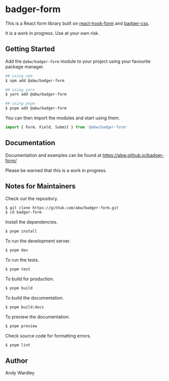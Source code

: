 # badger-form

This is a React form library built on
[react-hook-form](https://www.react-hook-form.com/) and
[badger-css](https://abw.github.io/badger-css/).

It is a work in progress.  Use at your own risk.

## Getting Started

Add the `@abw/badger-form` module to your project using your favourite
package manager.

```bash
## using npm
$ npm add @abw/badger-form

## using yarn
$ yarn add @abw/badger-form

## using pnpm
$ pnpm add @abw/badger-form
```

You can then import the modules and start using them.

```jsx
import { Form, Field, Submit } from '@abw/badger-form'
```

## Documentation

Documentation and examples can be found at https://abw.github.io/badger-form/

Please be warned that this is a work in progress.

## Notes for Maintainers

Check out the repository.

```bash
$ git clone https://github.com/abw/badger-form.git
$ cd badger-form
```

Install the dependencies.

```bash
$ pnpm install
```

To run the development server.

```bash
$ pnpm dev
```

To run the tests.

```bash
$ pnpm test
```

To build for production.

```bash
$ pnpm build
```

To build the documentation.

```bash
$ pnpm build:docs
```

To preview the documentation.

```bash
$ pnpm preview
```

Check source code for formatting errors.

```bash
$ pnpm lint
```

## Author

Andy Wardley